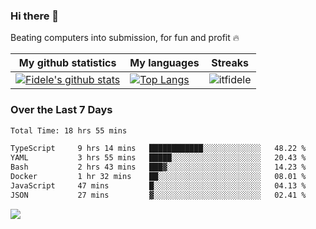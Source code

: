 ### Hi there 👋
<p>Beating computers into submission, for fun and profit 🔥</p>

|My github statistics|My languages|Streaks|
|-|-|-|
|[![Fidele's github stats](https://github-readme-stats.vercel.app/api?username=itfidele&count_private=true&show_icons=true&theme=dark&hide_title=true)](https://github.com/itfidele)|[![Top Langs](https://github-readme-stats.vercel.app/api/top-langs/?username=itfidele&show_icons=true&langs_count=8&theme=dark&layout=compact&hide_title=true)](https://github.com/itfidele)|![itfidele](https://github-readme-streak-stats.herokuapp.com/?user=itfidele&theme=dark)

### Over the Last 7 Days
<!--START_SECTION:waka-->

```txt
Total Time: 18 hrs 55 mins

TypeScript     9 hrs 14 mins   ████████████░░░░░░░░░░░░░   48.22 %
YAML           3 hrs 55 mins   █████░░░░░░░░░░░░░░░░░░░░   20.43 %
Bash           2 hrs 43 mins   ███▓░░░░░░░░░░░░░░░░░░░░░   14.23 %
Docker         1 hr 32 mins    ██░░░░░░░░░░░░░░░░░░░░░░░   08.01 %
JavaScript     47 mins         █░░░░░░░░░░░░░░░░░░░░░░░░   04.13 %
JSON           27 mins         ▓░░░░░░░░░░░░░░░░░░░░░░░░   02.41 %
```

<!--END_SECTION:waka-->



![](https://komarev.com/ghpvc/?username=itfidele)
